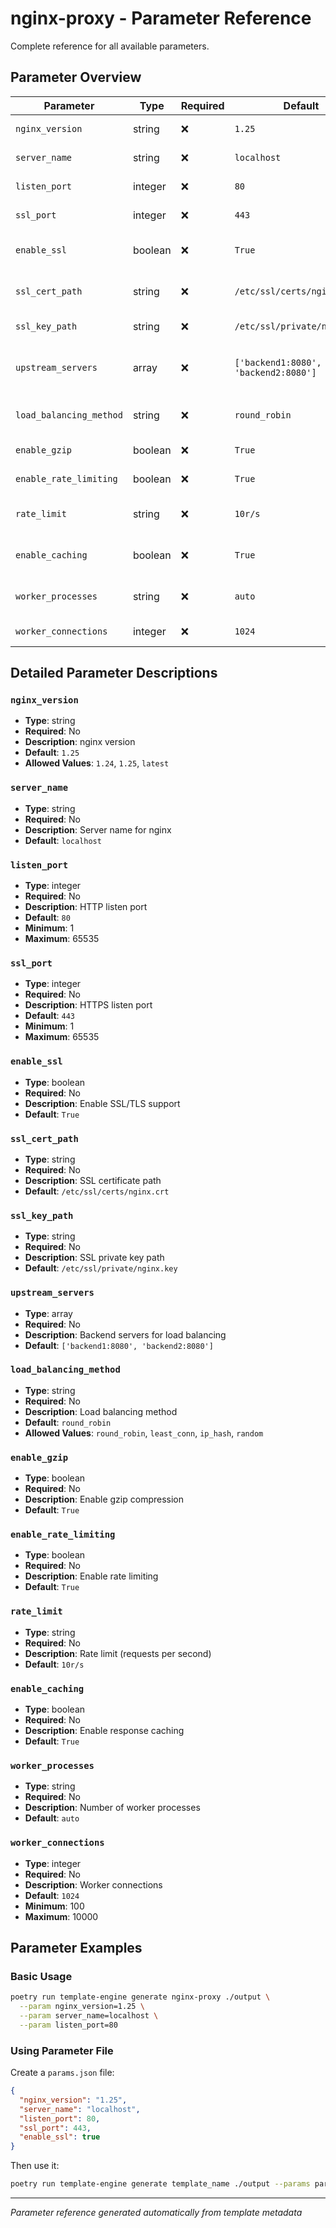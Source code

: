 # nginx-proxy - Parameter Reference

Complete reference for all available parameters.

## Parameter Overview

| Parameter | Type | Required | Default | Description |
|-----------|------|----------|---------|-------------|
| `nginx_version` | string | ❌ | `1.25` | nginx version |
| `server_name` | string | ❌ | `localhost` | Server name for nginx |
| `listen_port` | integer | ❌ | `80` | HTTP listen port |
| `ssl_port` | integer | ❌ | `443` | HTTPS listen port |
| `enable_ssl` | boolean | ❌ | `True` | Enable SSL/TLS support |
| `ssl_cert_path` | string | ❌ | `/etc/ssl/certs/nginx.crt` | SSL certificate path |
| `ssl_key_path` | string | ❌ | `/etc/ssl/private/nginx.key` | SSL private key path |
| `upstream_servers` | array | ❌ | `['backend1:8080', 'backend2:8080']` | Backend servers for load balancing |
| `load_balancing_method` | string | ❌ | `round_robin` | Load balancing method |
| `enable_gzip` | boolean | ❌ | `True` | Enable gzip compression |
| `enable_rate_limiting` | boolean | ❌ | `True` | Enable rate limiting |
| `rate_limit` | string | ❌ | `10r/s` | Rate limit (requests per second) |
| `enable_caching` | boolean | ❌ | `True` | Enable response caching |
| `worker_processes` | string | ❌ | `auto` | Number of worker processes |
| `worker_connections` | integer | ❌ | `1024` | Worker connections |

## Detailed Parameter Descriptions

### `nginx_version`

- **Type**: string
- **Required**: No
- **Description**: nginx version
- **Default**: `1.25`
- **Allowed Values**: `1.24`, `1.25`, `latest`

### `server_name`

- **Type**: string
- **Required**: No
- **Description**: Server name for nginx
- **Default**: `localhost`

### `listen_port`

- **Type**: integer
- **Required**: No
- **Description**: HTTP listen port
- **Default**: `80`
- **Minimum**: 1
- **Maximum**: 65535

### `ssl_port`

- **Type**: integer
- **Required**: No
- **Description**: HTTPS listen port
- **Default**: `443`
- **Minimum**: 1
- **Maximum**: 65535

### `enable_ssl`

- **Type**: boolean
- **Required**: No
- **Description**: Enable SSL/TLS support
- **Default**: `True`

### `ssl_cert_path`

- **Type**: string
- **Required**: No
- **Description**: SSL certificate path
- **Default**: `/etc/ssl/certs/nginx.crt`

### `ssl_key_path`

- **Type**: string
- **Required**: No
- **Description**: SSL private key path
- **Default**: `/etc/ssl/private/nginx.key`

### `upstream_servers`

- **Type**: array
- **Required**: No
- **Description**: Backend servers for load balancing
- **Default**: `['backend1:8080', 'backend2:8080']`

### `load_balancing_method`

- **Type**: string
- **Required**: No
- **Description**: Load balancing method
- **Default**: `round_robin`
- **Allowed Values**: `round_robin`, `least_conn`, `ip_hash`, `random`

### `enable_gzip`

- **Type**: boolean
- **Required**: No
- **Description**: Enable gzip compression
- **Default**: `True`

### `enable_rate_limiting`

- **Type**: boolean
- **Required**: No
- **Description**: Enable rate limiting
- **Default**: `True`

### `rate_limit`

- **Type**: string
- **Required**: No
- **Description**: Rate limit (requests per second)
- **Default**: `10r/s`

### `enable_caching`

- **Type**: boolean
- **Required**: No
- **Description**: Enable response caching
- **Default**: `True`

### `worker_processes`

- **Type**: string
- **Required**: No
- **Description**: Number of worker processes
- **Default**: `auto`

### `worker_connections`

- **Type**: integer
- **Required**: No
- **Description**: Worker connections
- **Default**: `1024`
- **Minimum**: 100
- **Maximum**: 10000


## Parameter Examples

### Basic Usage

```bash
poetry run template-engine generate nginx-proxy ./output \
  --param nginx_version=1.25 \
  --param server_name=localhost \
  --param listen_port=80
```

### Using Parameter File

Create a `params.json` file:

```json
{
  "nginx_version": "1.25",
  "server_name": "localhost",
  "listen_port": 80,
  "ssl_port": 443,
  "enable_ssl": true
}
```

Then use it:

```bash
poetry run template-engine generate template_name ./output --params params.json
```

---

*Parameter reference generated automatically from template metadata*
